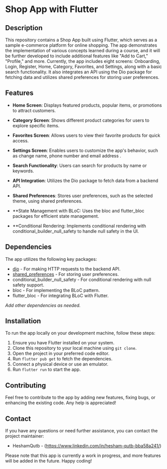 # Shop App with Flutter

## Description

This repository contains a Shop App built using Flutter, which serves as a sample e-commerce platform for online shopping. The app demonstrates the implementation of various concepts learned during a course, and it will be further developed to include additional features like "Add to Cart," "Profile," and more. Currently, the app includes eight screens: Onboarding, Login, Register, Home, Category, Favorites, and Settings, along with a basic search functionality. It also integrates an API using the Dio package for fetching data and utilizes shared preferences for storing user preferences.

## Features

- **Home Screen**: Displays featured products, popular items, or promotions to attract customers.

- **Category Screen**: Shows different product categories for users to explore specific items.

- **Favorites Screen**: Allows users to view their favorite products for quick access.

- **Settings Screen**: Enables users to customize the app's behavior, such as change name, phone number and email address .

- **Search Functionality**: Users can search for products by name or keywords.

- **API Integration**: Utilizes the Dio package to fetch data from a backend API.

- **Shared Preferences**: Stores user preferences, such as the selected theme, using shared preferences.

- **State Management with BLoC: Uses the bloc and flutter_bloc packages for efficient state management.
  
- **Conditional Rendering: Implements conditional rendering with conditional_builder_null_safety to handle null safety in the UI.

## Dependencies

The app utilizes the following key packages:

- [dio](https://pub.dev/packages/dio) - For making HTTP requests to the backend API.
- [shared_preferences](https://pub.dev/packages/shared_preferences) - For storing user preferences.
- conditional_builder_null_safety - For conditional rendering with null safety support.
- bloc - For implementing the BLoC pattern.
- flutter_bloc - For integrating BLoC with Flutter.

_Add other dependencies as needed._

## Installation

To run the app locally on your development machine, follow these steps:

1. Ensure you have Flutter installed on your system.
2. Clone this repository to your local machine using `git clone`.
3. Open the project in your preferred code editor.
4. Run `flutter pub get` to fetch the dependencies.
5. Connect a physical device or use an emulator.
6. Run `flutter run` to start the app.

## Contributing

Feel free to contribute to the app by adding new features, fixing bugs, or enhancing the existing code. Any help is appreciated!

## Contact

If you have any questions or need further assistance, you can contact the project maintainer:

- HeshamQutb - (https://www.linkedin.com/in/hesham-qutb-bba58a241/)

Please note that this app is currently a work in progress, and more features will be added in the future. Happy coding!
